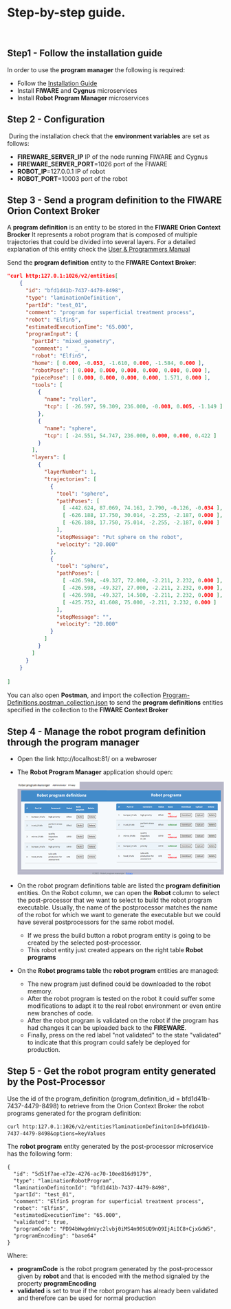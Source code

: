 ﻿# Step-by-step guide.
​
## Step1 - Follow the installation guide

In order to use the **program manager** the following is required:
​
* Follow the [Installation Guide](InstallationGuide.md)
* Install **FIWARE** and **Cygnus** microservices
* Install **Robot Program Manager** microservices
​
## Step 2 - Configuration
​
During the installation check that the **environment variables** are set as follows:
 * **FIREWARE_SERVER_IP** IP of the node running FIWARE and Cygnus
 * **FIREWARE_SERVER_PORT**=1026 port of the FIWARE
 * **ROBOT_IP**=127.0.0.1 IP of robot
 * **ROBOT_PORT**=10003 port of the robot 

## Step 3 - Send a program definition to the FIWARE Orion Context Broker

A **program definition** is an entity to be stored in the **FIWARE Orion Context Brocker**
It represents a robot program that is composed of multiple trajectories that could be divided into several layers.
For a detailed explanation of this entity check the [User & Programmers Manual](/docs/usermanual.md)

Send the **program definition** entity to the **FIWARE Context Broker**: 

```json
"curl http:127.0.1:1026/v2/entities[
    {
      "id": "bfd1d41b-7437-4479-8498",
      "type": "laminationDefinition",
      "partId": "test_01",
      "comment": "program for superficial treatment process",
      "robot": "Elfin5",
      "estimatedExecutionTime": "65.000",
      "programInput": {
        "partId": "mixed_geometry",
        "comment": "  _  ",
        "robot": "Elfin5",
        "home": [ 0.000, -0.053, -1.610, 0.000, -1.584, 0.000 ],
        "robotPose": [ 0.000, 0.000, 0.000, 0.000, 0.000, 0.000 ],
        "piecePose": [ 0.000, 0.000, 0.000, 0.000, 1.571, 0.000 ],
        "tools": [          
          {
            "name": "roller",
            "tcp": [ -26.597, 59.309, 236.000, -0.008, 0.005, -1.149 ]
          },
          {
            "name": "sphere",
            "tcp": [ -24.551, 54.747, 236.000, 0.000, 0.000, 0.422 ]
          }
        ],
        "layers": [
          {
            "layerNumber": 1,
            "trajectories": [
              {
                "tool": "sphere",
                "pathPoses": [
                  [ -442.624, 87.069, 74.161, 2.790, -0.126, -0.034 ],                  
                  [ -626.188, 17.750, 30.014, -2.255, -2.187, 0.000 ],
                  [ -626.188, 17.750, 75.014, -2.255, -2.187, 0.000 ]
                ],
                "stopMessage": "Put sphere on the robot",
                "velocity": "20.000"
              },
              {
                "tool": "sphere",
                "pathPoses": [
                  [ -426.598, -49.327, 72.000, -2.211, 2.232, 0.000 ],
                  [ -426.598, -49.327, 27.000, -2.211, 2.232, 0.000 ],
                  [ -426.598, -49.327, 14.500, -2.211, 2.232, 0.000 ],                 
                  [ -425.752, 41.608, 75.000, -2.211, 2.232, 0.000 ]
                ],
                "stopMessage": "",
                "velocity": "20.000"
              }
            ]
          }
        ]
      }
    }  

]
```

You can also open **Postman**, and import the collection [Program-Definitions.postman_collection.json](/docker-robotProgramManager/Program-Definitions.postman_collection.json) to send the **program definitions** entities specified in the collection to the **FIWARE Context Broker**


## Step 4 - Manage the robot program definition through the **program manager**

 * Open the link http://localhost:81/ on a webwroser
 * The **Robot Program Manager** application should open:
 
    ![](/assets/robot_program_manager_01.png)

 * On the robot program definitions table are listed the **program definition** entities.
   On the Robot column, we can open the **Robot** column to select the post-processor that we want to select to build the robot program executable. Usually, the name of the postprocessor matches the name of the robot for which we want to generate the executable but we could have several postprocessors for the same robot model.
   * If we press the build button a robot program entity is going to be created by the selected post-processor.
   * This robot entity just created appears on the right table **Robot programs**
 * On the **Robot programs table** the **robot program** entities are managed:
   * The new program just defined could be downloaded to the robot memory.
   * After the robot program is tested on the robot it could suffer some modifications to adapt it to the real robot environment or even entire new branches of code.
   * After the robot program is validated on the robot if the program has had changes it can be uploaded back to the **FIREWARE**.
   * Finally, press on the red label "not validated" to the state "validated" to indicate that this program could safely be deployed for production.

## Step 5 - Get the robot program entity generated by the Post-Processor

Use the id of the program_definition (program_definition_id = bfd1d41b-7437-4479-8498) to  retrieve from the Orion Context Broker the robot programs generated for the program definition:

```
curl http:127.0.1:1026/v2/entities?laminationDefinitonId=bfd1d41b-7437-4479-8498&options=keyValues
```

The **robot program** entity generated by the post-processor microservice has the following form:


```
{
  "id": "5d51f7ae-e72e-4276-ac70-10ee816d9179",
  "type": "laminationRobotProgram",
  "laminationDefinitonId": "bfd1d41b-7437-4479-8498",
  "partId": "test_01",
  "comment": "Elfin5 program for superficial treatment process",
  "robot": "Elfin5",
  "estimatedExecutionTime": "65.000",
  "validated": true,
  "programCode": "PD94bWwgdmVyc2lvbj0iMS4m90SUQ9nQ9IjAiIC8+CjxGdW5", 
  "programEncoding": "base64"
}
```
Where:
 * **programCode** is the robot program generated by the post-processor given by **robot** and that is encoded with the method signaled by the property **programEncoding**
 * **validated** is set to true if the robot program has already been validated and therefore can be used for normal production
